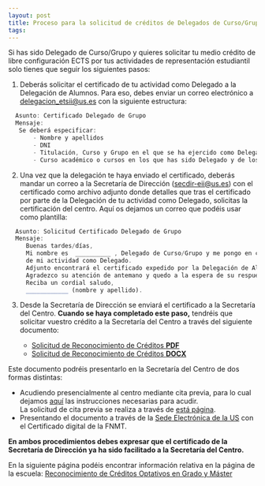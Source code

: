 ```yaml
---
layout: post
title: Proceso para la solicitud de créditos de Delegados de Curso/Grupo.
tags: 
---
```


Si has sido Delegado de Curso/Grupo y quieres solicitar tu medio crédito de libre configuración ECTS por tus actividades de representación estudiantil solo tienes que seguir los siguientes pasos:

1. Deberás solicitar el certificado de tu actividad como Delegado a la Delegación de Alumnos. Para eso, debes enviar un correo electrónico a delegacion_etsii@us.es con la siguiente estructura:
```javascript
  Asunto: Certificado Delegado de Grupo
  Mensaje:
   Se deberá especificar: 
       - Nombre y apellidos
       - DNI
       - Titulación, Curso y Grupo en el que se ha ejercido como Delegado
       - Curso académico o cursos en los que has sido Delegado y de los que quieres solicitar tu medio crédito ECTS.
```
2. Una vez que la delegación te haya enviado el certificado, deberás mandar un correo a la Secretaría de Dirección (secdir-eii@us.es) con el certificado como archivo adjunto donde detalles que tras el certificado por parte de la Delegación de tu actividad como Delegado, solicitas la certificación del centro. Aquí os dejamos un correo que podéis usar como plantilla:
```javascript
  Asunto: Solicitud Certificado Delegado de Grupo
  Mensaje:
     Buenas tardes/días,
     Mi nombre es  __________ , Delegado de Curso/Grupo y me pongo en contacto para solicitar el certificado
     de mi actividad como Delegado.
     Adjunto encontrará el certificado expedido por la Delegación de Alumnos.
     Agradezco su atención de antemano y quedo a la espera de su respuesta.
     Reciba un cordial saludo,
     ____________ (nombre y apellido).
```
3. Desde la Secretaría de Dirección se enviará el certificado a la Secretaría del Centro. **Cuando se haya completado este paso,** tendréis que solicitar vuestro crédito a la Secretaría del Centro a través del siguiente documento:
        
     * [Solicitud de Reconocimiento de Créditos **PDF**](https://www.informatica.us.es/docs/secretaria/impresos/solicitud_rec_creditos_optativos.pdf)
     * [Solicitud de Reconocimiento de Créditos **DOCX**](https://www.informatica.us.es/docs/secretaria/impresos/solicitud_rec_creditos_optativos.docx)
        
  Este documento podréis presentarlo en la Secretaría del Centro de dos formas distintas:
  
  * Acudiendo presencialmente al centro mediante cita previa, para lo cual dejamos [aquí](https://www.informatica.us.es/docs/noticias/anuncios/Acceso-citaprevia-Secretaria.pdf) las instrucciones necesarias para acudir.  
                      La solicitud de cita previa se realiza a través de [está página](https://institucional.us.es/cprevias/?ce=3).
  * Presentando el documento a través de la [Sede Electrónica de la US](https://sede.us.es/web/guest/detalle/-/journal_content/56_INSTANCE_q0YK/10137/27102/?redirect=%2Fweb%2Fguest%2Fhome) con el Certificado digital de la FNMT.
        
  **En ambos procedimientos debes expresar que el certificado de la Secretaría de Dirección ya ha sido facilitado a la Secretaría del Centro.**
        
  En la siguiente página podéis encontrar información relativa en la página de la escuela:
        [Reconocimiento de Créditos Optativos en Grado y Máster](https://www.informatica.us.es/index.php/secretaria/rec-creditos/rec-creditos-optativos-en-grado-y-master)
